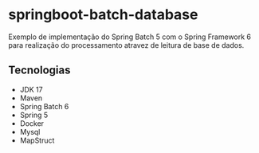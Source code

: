 # springboot-batch-database

Exemplo de implementação do Spring Batch 5 com o Spring Framework 6 para realização
do processamento atravez de leitura de base de dados.

## Tecnologias

* JDK 17
* Maven
* Spring Batch 6
* Spring 5
* Docker
* Mysql
* MapStruct